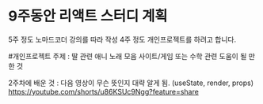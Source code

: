 # 9주동안 리액트 스터디 계획
5주 정도 노마드코더 강의를 따라 작성
4주 정도 개인프로젝트를 하려고 합니다.

#개인프로젝트 주제 : 딸 관련 애니 노래 모음 사이트/게임 또는 수학 관련 도움이 될 만한 것 

2주차에 배운 것 : 다음 영상이 무슨 뜻인지 대략 알게 됨. (useState, render, props) <br> https://youtube.com/shorts/u86KSUc9Ngg?feature=share
